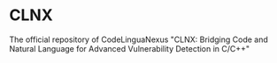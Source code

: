 # CLNX
The official repository of CodeLinguaNexus "CLNX: Bridging Code and Natural Language for Advanced Vulnerability Detection in C/C++"
